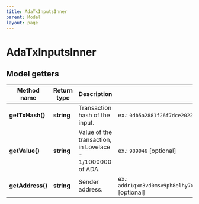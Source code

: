 ```yaml
---
title: AdaTxInputsInner
parent: Model
layout: page
---
```


# AdaTxInputsInner

## Model getters

Method name | Return type | Description | Notes
------------ | ------------- | ------------- | -------------
**getTxHash()** | **string** | Transaction hash of the input. | ex.: `0db5a2881f26f7dce20222f9c2538dc296ab562e134a72052596bdf4bb6913b4` [optional]
**getValue()** | **string** | Value of the transaction, in Lovelace - 1/1000000 of ADA. | ex.: `989946` [optional]
**getAddress()** | **string** | Sender address. | ex.: `addr1qxm3vd0msv9ph8elhy7xrv975z88y6lr3d8vdgy3fwr2e22uvu2ffa2ctx3pdl4rjjja5p7al2k356x5yx8cn03am88s2807d9` [optional]

